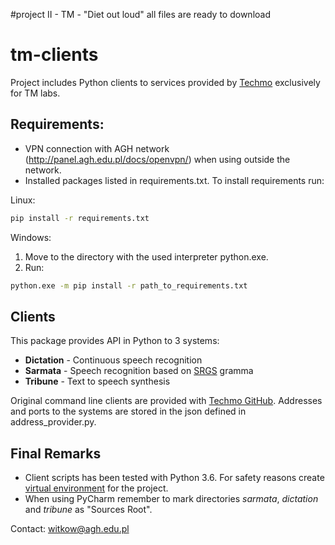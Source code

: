 #project II - TM - "Diet out loud"
all files are ready to download

# tm-clients

Project includes Python clients to services provided by [Techmo](http://techmo.pl/) exclusively for TM labs. 

## Requirements:
 - VPN connection with AGH network (http://panel.agh.edu.pl/docs/openvpn/) when using outside the network.
 - Installed packages listed in requirements.txt. To install requirements run:
 
 Linux:
 ```bash
 pip install -r requirements.txt
 ```
 
 Windows:
 1. Move to the directory with the used interpreter python.exe.
 2. Run:
 ```bash
 python.exe -m pip install -r path_to_requirements.txt
 ```

 ## Clients

 This package provides API in Python to 3 systems:
 *   **Dictation** - Continuous speech recognition
 *   **Sarmata** - Speech recognition based on [SRGS](https://www.w3.org/TR/speech-grammar/) gramma
 *   **Tribune** - Text to speech synthesis
 
Original command line clients are provided with [Techmo GitHub](https://github.com/techmo-pl). 
Addresses and ports to the systems are stored in the json defined in address_provider.py.

## Final Remarks

* Client scripts has been tested with Python 3.6. For safety reasons create [virtual environment](https://www.jetbrains.com/help/pycharm/creating-virtual-environment.html) for the project.
* When using PyCharm remember to mark directories *sarmata*, *dictation* and *tribune* as "Sources Root".  

 Contact: witkow@agh.edu.pl
